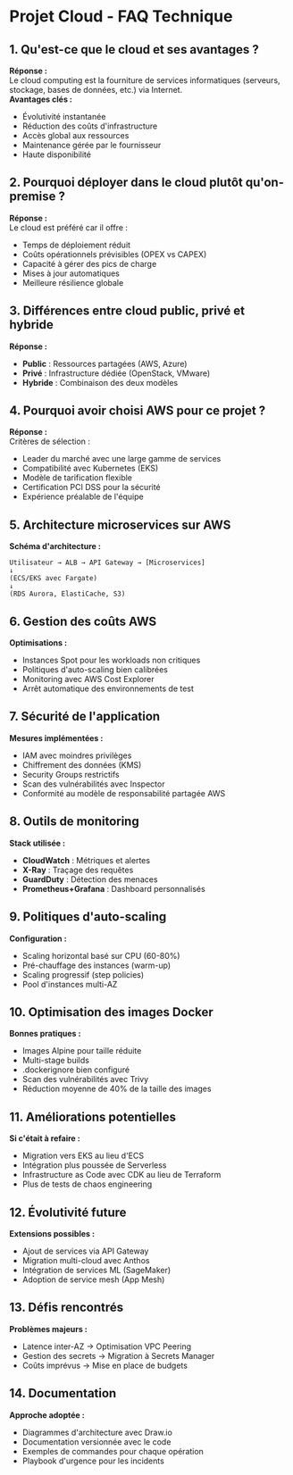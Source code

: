 # Projet Cloud - FAQ Technique

## 1. Qu'est-ce que le cloud et ses avantages ?
**Réponse :**  
Le cloud computing est la fourniture de services informatiques (serveurs, stockage, bases de données, etc.) via Internet.  
**Avantages clés :**
- Évolutivité instantanée
- Réduction des coûts d'infrastructure
- Accès global aux ressources
- Maintenance gérée par le fournisseur
- Haute disponibilité

## 2. Pourquoi déployer dans le cloud plutôt qu'on-premise ?
**Réponse :**  
Le cloud est préféré car il offre :
- Temps de déploiement réduit
- Coûts opérationnels prévisibles (OPEX vs CAPEX)
- Capacité à gérer des pics de charge
- Mises à jour automatiques
- Meilleure résilience globale

## 3. Différences entre cloud public, privé et hybride
**Réponse :**
- **Public** : Ressources partagées (AWS, Azure)
- **Privé** : Infrastructure dédiée (OpenStack, VMware)
- **Hybride** : Combinaison des deux modèles

## 4. Pourquoi avoir choisi AWS pour ce projet ?
**Réponse :**  
Critères de sélection :
- Leader du marché avec une large gamme de services
- Compatibilité avec Kubernetes (EKS)
- Modèle de tarification flexible
- Certification PCI DSS pour la sécurité
- Expérience préalable de l'équipe

## 5. Architecture microservices sur AWS
**Schéma d'architecture :**
```
Utilisateur → ALB → API Gateway → [Microservices]
↓
(ECS/EKS avec Fargate)
↓
(RDS Aurora, ElastiCache, S3)
```


## 6. Gestion des coûts AWS
**Optimisations :**
- Instances Spot pour les workloads non critiques
- Politiques d'auto-scaling bien calibrées
- Monitoring avec AWS Cost Explorer
- Arrêt automatique des environnements de test

## 7. Sécurité de l'application
**Mesures implémentées :**
- IAM avec moindres privilèges
- Chiffrement des données (KMS)
- Security Groups restrictifs
- Scan des vulnérabilités avec Inspector
- Conformité au modèle de responsabilité partagée AWS

## 8. Outils de monitoring
**Stack utilisée :**
- **CloudWatch** : Métriques et alertes
- **X-Ray** : Traçage des requêtes
- **GuardDuty** : Détection des menaces
- **Prometheus+Grafana** : Dashboard personnalisés

## 9. Politiques d'auto-scaling
**Configuration :**
- Scaling horizontal basé sur CPU (60-80%)
- Pré-chauffage des instances (warm-up)
- Scaling progressif (step policies)
- Pool d'instances multi-AZ

## 10. Optimisation des images Docker
**Bonnes pratiques :**
- Images Alpine pour taille réduite
- Multi-stage builds
- .dockerignore bien configuré
- Scan des vulnérabilités avec Trivy
- Réduction moyenne de 40% de la taille des images

## 11. Améliorations potentielles
**Si c'était à refaire :**
- Migration vers EKS au lieu d'ECS
- Intégration plus poussée de Serverless
- Infrastructure as Code avec CDK au lieu de Terraform
- Plus de tests de chaos engineering

## 12. Évolutivité future
**Extensions possibles :**
- Ajout de services via API Gateway
- Migration multi-cloud avec Anthos
- Intégration de services ML (SageMaker)
- Adoption de service mesh (App Mesh)

## 13. Défis rencontrés
**Problèmes majeurs :**
- Latence inter-AZ → Optimisation VPC Peering
- Gestion des secrets → Migration à Secrets Manager
- Coûts imprévus → Mise en place de budgets

## 14. Documentation
**Approche adoptée :**
- Diagrammes d'architecture avec Draw.io
- Documentation versionnée avec le code
- Exemples de commandes pour chaque opération
- Playbook d'urgence pour les incidents